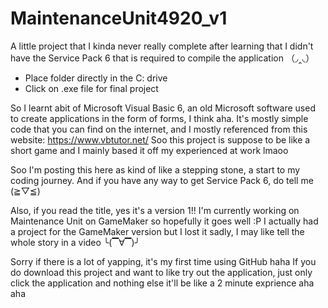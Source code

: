 # MaintenanceUnit4920_v1
A little project that I kinda never really complete after learning that I didn't have the Service Pack 6 that is required to compile the application （◞‸◟）
- Place folder directly in the C: drive
- Click on .exe file for final project

So I learnt abit of Microsoft Visual Basic 6, an old Microsoft software used to create applications in the form of forms, I think aha.
It's mostly simple code that you can find on the internet, and I mostly referenced from this website: https://www.vbtutor.net/
Soo this project is suppose to be like a short game and I mainly based it off my experienced at work lmaoo

Soo I'm posting this here as kind of like a stepping stone, a start to my coding journey.
And if you have any way to get Service Pack 6, do tell me (≧▽≦)

Also, if you read the title, yes it's a version 1!! 
I'm currently working on Maintenance Unit on GameMaker so hopefully it goes well :P
I actually had a project for the GameMaker version but I lost it sadly, I may like tell the whole story in a video ╰(▔∀▔)╯

Sorry if there is a lot of yapping, it's my first time using GitHub haha
If you do download this project and want to like try out the application, just only click the application and nothing else
it'll be like a 2 minute exprience aha aha

